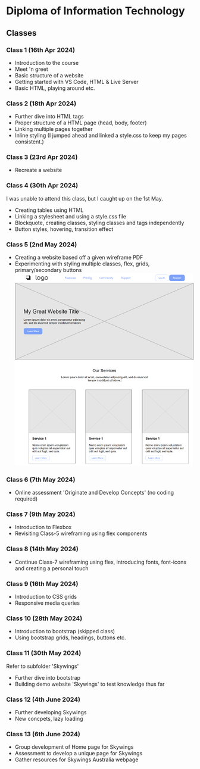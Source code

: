 # Diploma of Information Technology

## Classes

### Class 1 (16th Apr 2024)
- Introduction to the course
- Meet 'n greet
- Basic structure of a website
- Getting started with VS Code, HTML & Live Server
- Basic HTML, playing around etc.

### Class 2 (18th Apr 2024)
- Further dive into HTML tags
- Proper structure of a HTML page (head, body, footer)
- Linking multiple pages together
- Inline styling (I jumped ahead and linked a style.css to keep my pages consistent.)

### Class 3 (23rd Apr 2024)
- Recreate a website

### Class 4 (30th Apr 2024)
I was unable to attend this class, but I caught up on the 1st May.
- Creating tables using HTML
- Linking a stylesheet and using a style.css file
- Blockquote, creating classes, styling classes and tags independently
- Button styles, hovering, transition effect

### Class 5 (2nd May 2024)
- Creating a website based off a given wireframe PDF
- Experimenting with styling multiple classes, flex, grids, primary/secondary buttons
![screenshot of website](assets/class_5_screen.PNG)

### Class 6 (7th May 2024)
- Online assessment 'Originate and Develop Concepts' (no coding required)

### Class 7 (9th May 2024)
- Introduction to Flexbox
- Revisiting Class-5 wireframing using flex components

### Class 8 (14th May 2024)
- Continue Class-7 wireframing using flex, introducing fonts, font-icons and creating a personal touch

### Class 9 (16th May 2024)
- Introduction to CSS grids
- Responsive media queries

### Class 10 (28th May 2024)
- Introduction to bootstrap (skipped class)
- Using bootstrap grids, headings, buttons etc.

### Class 11 (30th May 2024)
Refer to subfolder 'Skywings'
- Further dive into bootstrap
- Building demo website 'Skywings' to test knowledge thus far

### Class 12 (4th June 2024)
- Further developing Skywings
- New concpets, lazy loading

### Class 13 (6th June 2024)
- Group development of Home page for Skywings
- Assessment to develop a unique page for Skywings
- Gather resources for Skywings Australia webpage